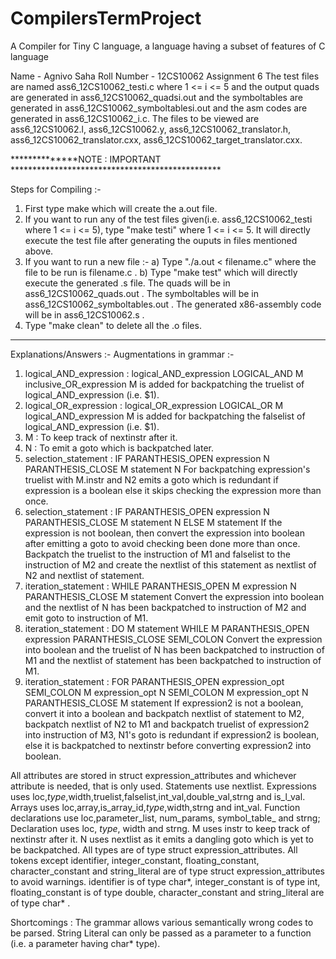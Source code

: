 # CompilersTermProject
A Compiler for Tiny C language, a language having a subset of features of C language

Name - Agnivo Saha
Roll Number - 12CS10062
Assignment 6
The test files are named ass6_12CS10062_testi.c where 1 <= i <= 5 and the output quads are generated in ass6_12CS10062_quadsi.out and the symboltables are generated in ass6_12CS10062_symboltablesi.out and the asm codes are generated in ass6_12CS10062_i.c.
The files to be viewed are ass6_12CS10062.l, ass6_12CS10062.y, ass6_12CS10062_translator.h, ass6_12CS10062_translator.cxx, ass6_12CS10062_target_translator.cxx.


**************NOTE : IMPORTANT ************************************************

Steps for Compiling :-
1. First type make which will create the a.out file.
2. If you want to run any of the test files given(i.e. ass6_12CS10062_testi where 1 <= i <= 5),
type "make testi" where 1 <= i <= 5. It will directly execute the test file after generating the ouputs in files mentioned above.
3. If you want to run a new file :-
	a) Type "./a.out < filename.c" where the file to be run is filename.c .
	b) Type "make test" which will directly execute the generated .s file.
	The quads will be in ass6_12CS10062_quads.out .
	The symboltables will be in ass6_12CS10062_symboltables.out .
	The generated x86-assembly code will be in ass6_12CS10062.s . 
4. Type "make clean" to delete all the .o files.

*******************************************************************************

Explanations/Answers :-
Augmentations in grammar :-
1. logical_AND_expression : logical_AND_expression LOGICAL_AND M inclusive_OR_expression
M is added for backpatching the truelist of logical_AND_expression (i.e. $1).
2. logical_OR_expression : logical_OR_expression LOGICAL_OR M logical_AND_expression
M is added for backpatching the falselist of logical_AND_expression (i.e. $1).
3. M : 
To keep track of nextinstr after it.
4. N : 
To emit a goto which is backpatched later.
5. selection_statement : IF PARANTHESIS_OPEN expression N PARANTHESIS_CLOSE M statement N
For backpatching expression's truelist with M.instr and N2 emits a goto which is redundant
if expression is a boolean else it skips checking the expression more than once.
6. selection_statement : IF PARANTHESIS_OPEN expression N PARANTHESIS_CLOSE M statement N ELSE M statement
If the expression is not boolean, then convert the expression into boolean after emitting a goto to avoid
checking been done more than once. Backpatch the truelist to the instruction of M1 and falselist to the 
instruction of M2 and create the nextlist of this statement as nextlist of N2 and nextlist of statement.
7. iteration_statement : WHILE PARANTHESIS_OPEN M expression N PARANTHESIS_CLOSE M statement
Convert the expression into boolean and the nextlist of N has been backpatched to instruction of M2
and emit goto to instruction of M1.
8. iteration_statement : DO M statement WHILE M PARANTHESIS_OPEN expression PARANTHESIS_CLOSE SEMI_COLON
Convert the expression into boolean and the truelist of N has been backpatched to instruction of M1
and the nextlist of statement has been backpatched to instruction of M1.
9. iteration_statement : FOR PARANTHESIS_OPEN expression_opt SEMI_COLON M expression_opt N SEMI_COLON M expression_opt N 
PARANTHESIS_CLOSE M statement 
If expression2 is not a boolean, convert it into a boolean and backpatch nextlist of statement to M2,
backpatch nextlist of N2 to M1 and backpatch truelist of expression2 into instruction of M3,
N1's goto is redundant if expression2 is boolean, else it is backpatched to nextinstr before converting 
expression2 into boolean.

All attributes are stored in struct expression_attributes and whichever attribute is needed, that is only used.
Statements use nextlist.
Expressions uses loc,_type_,width,truelist,falselist,int_val,double_val,strng and is_l_val.
Arrays uses loc,array,is_array_id,_type_,width,strng and int_val.
Function declarations use loc,parameter_list, num_params, symbol_table_ and strng;
Declaration uses loc, _type_, width and strng.
M uses instr to keep track of nextinstr after it.
N uses nextlist as it emits a dangling goto which is yet to be backpatched.
All types are of type struct expression_attributes.
All tokens except identifier, integer_constant, floating_constant, character_constant and string_literal are of type 
struct expression_attributes to avoid warnings.
identifier is of type char*, integer_constant is of type int, floating_constant is of type double, character_constant
and string_literal are of type char* .

Shortcomings : The grammar allows various semantically wrong codes to be parsed.
String Literal can only be passed as a parameter to a function (i.e. a parameter having char* type).
